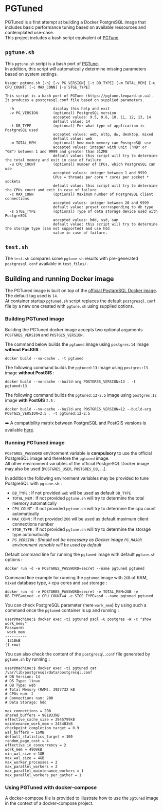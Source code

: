 # PGTuned

PGTuned is a first attempt at building a Docker PostgreSQL image that includes basic performance tuning based on available ressources and contemplated use-case.  
This project includes a bash script equivalent of [PGTune](https://github.com/le0pard/pgtune).

## `pgtune.sh`

This `pgtune.sh` script is a bash port of [PGTune](https://github.com/le0pard/pgtune).  
In addition, this script will automatically determine missing parameters based on system settings.

```
Usage: pgtune.sh [-h] [-v PG_VERSION] [-t DB_TYPE] [-m TOTAL_MEM] [-u CPU_COUNT] [-c MAX_CONN] [-s STGE_TYPE]

This script is a bash port of PGTune (https://pgtune.leopard.in.ua).
It produces a postgresql.conf file based on supplied parameters.

  -h                  display this help and exit
  -v PG_VERSION       (optional) PostgreSQL version
                      accepted values: 9.5, 9.6, 10, 11, 12, 13, 14
                      default value: 14
  -t DB_TYPE          (optional) For what type of application is PostgreSQL used
                      accepted values: web, oltp, dw, desktop, mixed
                      default value: web
  -m TOTAL_MEM        (optional) how much memory can PostgreSQL use
                      accepted values: integer with unit ("MB" or "GB") between 1 and 9999 and greater than 512MB
                      default value: this script will try to determine the total memory and exit in case of failure
  -u CPU_COUNT        (optional) number of CPUs, which PostgreSQL can use
                      accepted values: integer between 1 and 9999
                      CPUs = threads per core * cores per socket * sockets
                      default value: this script will try to determine the CPUs count and exit in case of failure
  -c MAX_CONN         (optional) Maximum number of PostgreSQL client connections
                      accepted values: integer between 20 and 9999
                      default value: preset corresponding to db_type
  -s STGE_TYPE        (optional) Type of data storage device used with PostgreSQL
                      accepted values: hdd, ssd, san
                      default value: this script will try to determine the storage type (san not supported) and use hdd
                      value in case of failure.
```

## `test.sh`

The `test.sh` compares some `pgtune.sh` results with pre-generated `postgresql.conf` available in `test_files/`.

## Building and running Docker image

The PGTuned image is built on top of the [official PostgreSQL Docker image](https://hub.docker.com/_/postgres). The default tag used is `14`.  
At container startup `pgtuned.sh` script replaces the default `postgresql.conf` file by a new one created with `pgtune.sh` using supplied options.

### Building PGTuned image

Building the PGTuned docker image accepts two optional arguments `POSTGRES_VERSION` and `POSTGIS_VERSION`.

The command below builds the `pgtuned` image using `postgres:14` image **without PostGIS** :

```
docker build --no-cache . -t pgtuned
```

The following command builds the `pgtuned:13` image using `postgres:13` image **without PostGIS** :

```
docker build --no-cache --build-arg POSTGRES_VERSION=13 . -t pgtuned:13
```

The following command builds the `pgtuned:12-2.5` image using `postgres:12` image **with PostGIS** `2.5` :

```
docker build --no-cache --build-arg POSTGRES_VERSION=12 --build-arg POSTGIS_VERSION=2.5 . -t pgtuned:12-2.5
```

➡️ A compatibility matrix between PostgreSQL and PostGIS versions is available [here](https://trac.osgeo.org/postgis/wiki/UsersWikiPostgreSQLPostGIS).

### Running PGTuned image

`POSTGRES_PASSWORD` environment variable is **compulsory** to use the official PostgreSQL image and therefore the `pgtuned` image.  
All other environment variables of the official PostgreSQL Docker image may also be used (`POSTGRES_USER`, `POSTGRES_DB`, ...).

In addition the following environment variables may be provided to tune PostgreSQL with `pgtune.sh` :
* `DB_TYPE` : If not provided `web` will be used as default `DB_TYPE`
* `TOTAL_MEM` : If not provided `pgtune.sh` will try to determine the total memory automatically
* `CPU_COUNT` : If not provided `pgtune.sh` will try to determine the cpu count automatically
* `MAX_CONN` : If not provided `200` wil be used as default maximum client connections number
* `STGE_TYPE` : If not provided `pgtune.sh` will try to determine the storage type automatically
* *`PG_VERSION` : Should not be necessary as Docker image `PG_MAJOR` environment variable will be used by default*

Default command line for running the `pgtuned` image with default `pgtune.sh` options :
```
docker run -d -e POSTGRES_PASSWORD=secret --name pgtuned pgtuned
```

Command line example for running the `pgtuned` image with `2GB` of RAM, `mixed` database type, `4` cpu cores and `ssd` storage :
```
docker run -d -e POSTGRES_PASSWORD=secret -e TOTAL_MEM=2GB -e DB_TYPE=mixed -e CPU_COUNT=4 -e STGE_TYPE=ssd --name pgtuned pgtuned
```

You can check PostgreSQL parameter (here `work_mem`) by using such a command once the `pgtuned` container is up and running :
```
user@machine:$ docker exec -ti pgtuned psql -U postgres -W -c "show work_mem;"
Password: 
 work_mem 
----------
 1310kB
(1 row)
```

You can also check the content of the `postgresql.conf` file generated by `pgtune.sh` by running :
```
user@machine:$ docker exec -ti pgtuned cat /var/lib/postgresql/data/postgresql.conf
# DB Version: 14
# OS Type: linux
# DB Type: web
# Total Memory (RAM): 3927732 kB
# CPUs num: 2
# Connections num: 200
# Data Storage: hdd

max_connections = 200
shared_buffers = 981933kB
effective_cache_size = 2945799kB
maintenance_work_mem = 245483kB
checkpoint_completion_target = 0.9
wal_buffers = 16MB
default_statistics_target = 100
random_page_cost = 4
effective_io_concurrency = 2
work_mem = 4909kB
min_wal_size = 1GB
max_wal_size = 4GB
max_worker_processes = 2
max_parallel_workers = 2
max_parallel_maintenance_workers = 1
max_parallel_workers_per_gather = 1
```

### Using PGTuned with docker-compose

A docker-compose file is provided to illustrate how to use the `pgtuned` image in the context of a docker-compose project.
